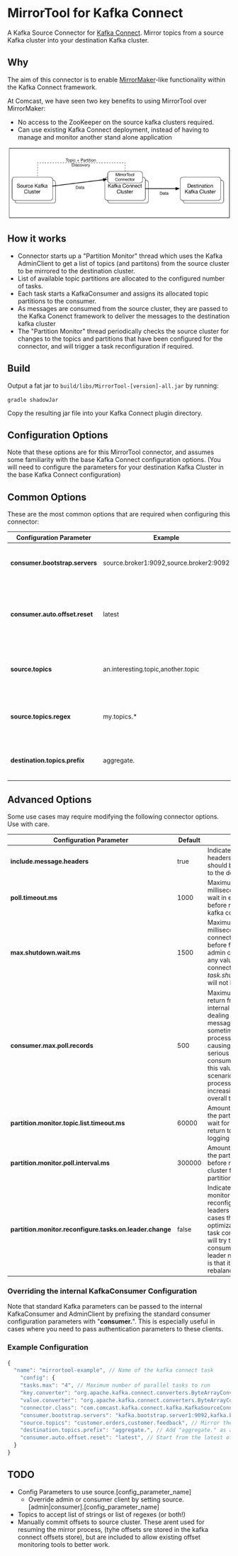 # MirrorTool for Kafka Connect

A Kafka Source Connector for [Kafka Connect](https://kafka.apache.org/documentation/#connect). Mirror topics from a source Kafka cluster into your destination Kafka cluster.

## Why

The aim of this connector is to enable [MirrorMaker](https://cwiki.apache.org/confluence/pages/viewpage.action?pageId=27846330)-like functionality within the Kafka Connect framework.

At Comcast, we have seen two key benefits to using MirrorTool over MirrorMaker:

* No access to the ZooKeeper on the source kafka clusters required.
* Can use existing Kafka Connect deployment, instead of having to manage and monitor another stand alone application

![High level diagram of MirrorTool. Source Kafka cluster on the left of the image, with arrow indicating data flow from the source Kafka cluster to the MirrorTool connector/Kafka Connect  in the center of image. Dashed line from MirrorTool to source Kafka cluster indicating monitoring of the source Kafka cluster for topics and partitions to mirror. Arrow indicating data flow from Kafka Connect to the destination Kafka cluster on the right of the image.](doc/HLDiagram.png?raw=true "High Level Diagram of MirrorTool")

## How it works

* Connector starts up a "Partition Monitor" thread which uses the Kafka AdminClient to get a list of topics (and partitons) from the source cluster to be mirrored to the destination cluster.
* List of available topic partitions are allocated to the configured number of tasks.
* Each task starts a KafkaConsumer and assigns its allocated topic partitions to the consumer.
* As messages are consumed from the source cluster, they are passed to the Kafka Conenct framework to deliver the messages to the destination kafka cluster
* The "Partition Monitor" thread periodically checks the source cluster for changes to the topics and partitions that have been configured for the connector, and will trigger a task reconfiguration if required.

## Build

Output a fat jar to `build/libs/MirrorTool-[version]-all.jar` by running:

`gradle shadowJar`

Copy the resulting jar file into your Kafka Connect plugin directory.

## Configuration Options

Note that these options are for this MirrorTool connector, and assumes some familiarity with the base Kafka Connect configuration options. (You will need to configure the parameters for your destination Kafka Cluster in the base Kafka Connect configuration)

## Common Options

These are the most common options that are required when configuring this connector:

Configuration Parameter | Example | Description
----------------------- | ------- | -----------
**consumer.bootstrap.servers** | source.broker1:9092,source.broker2:9092 | **Mandatory.** Comma separated list of boostrap servers for the source Kafka cluster
**consumer.auto.offset.reset** | latest | If there is no stored offset for a partition, indicates where to start consuming from. Options are _"earliest"_ or _"latest"_. Default: _earliest_
**source.topics** | an.interesting.topic,another.topic | Comma separated list of topics to mirror (Note: Cannot be used with _source.topics.regex_)
**source.topics.regex** | my.topics.* | Java regular expression to match topics to mirror (Note: Cannot be used with _source.topics.regex_)
**destination.topics.prefix** | aggregate. | Prefix to add to source topic names when determining the Kafka topic to publish data to

## Advanced Options

Some use cases may require modifying the following connector options. Use with care.

Configuration Parameter | Default | Description
----------------------- | ------- | -----------
**include.message.headers** | true | Indicates whether message headers from source records should be included when delivered to the destination cluster.
**poll.timeout.ms** | 1000 | Maximum amount of time (in milliseconds) the connector will wait in each poll loop without data before returning control to the kafka connect task thread.
**max.shutdown.wait.ms** | 1500 | Maximum amount of time (in milliseconds) to wait for the connector to gracefully shut down before forcing the consumer and admin clients to close. Note that any values greater than the kafka connect parameter *task.shutdown.graceful.timeout.ms* will not have any effect.
**consumer.max.poll.records** | 500 | Maximum number of records to return from each poll of the internal KafkaConsumer. When dealing with topics with very large messages, the connector may sometimes spend too long processing each batch of records, causing lag in offset commits, or in serious cases, unnecessary consumer rebalances. Reducing this value can help in these scenarios. Conversely, when processing very small messages, increasing this value may improve overall throughput.
**partition.monitor.topic.list.timeout.ms** | 60000 | Amount of time (in milliseconds) the partition monitor thread should wait for the source kafka cluster to return topic information before logging a timeout error.
**partition.monitor.poll.interval.ms** | 300000 | Amount of time (in milliseconds) the partition monitor will wait before re-querying the source cluster for a change in the partitions to be consumed
**partition.monitor.reconfigure.tasks.on.leader.change** | false | Indicates whether the partition monitor should request a task reconfiguration when partition leaders have changed. In some cases this may be a minor optimization as when generating task configurations, the connector will try to group partitions to be consumed by each task by the leader node. The downside to this is that it may result in additional rebalances.

### Overriding the internal KafkaConsumer Configuration
Note that standard Kafka parameters can be passed to the internal KafkaConsumer and AdminClient by prefixing the standard consumer configuration parameters with "**consumer.**". This is especially useful in cases where you need to pass authentication parameters to these clients.

### Example Configuration

```javascript
{
  "name": "mirrortool-example", // Name of the kafka connect task
    "config": {
    "tasks.max": "4", // Maximum number of parallel tasks to run
    "key.converter": "org.apache.kafka.connect.converters.ByteArrayConverter", // Set the format of data that is written to kafka. As the connector parses source cluster messages as binary arrays, this will be the usual required value here
    "value.converter": "org.apache.kafka.connect.converters.ByteArrayConverter", // Set the format of data that is written to kafka. As the connector parses source cluster messages as binary arrays, this will be the usual required value here
    "connector.class": "com.comcast.kafka.connect.kafka.KafkaSourceConnector", // The full class name of this connector
    "consumer.bootstrap.servers": "kafka.bootstrap.server1:9092,kafka.bootstrap.server2:9093", // Kafka boostrap servers for source cluster
    "source.topics": "customer.orders,customer.feedback", // Mirror these two topics from the source cluster
    "destination.topics.prefix": "aggregate.", // Add "aggregate." as a prefix to the original topic name when sending to the destination cluster
    "consumer.auto.offset.reset": "latest", // Start from the latest offsets if no offsets are stored in kafka connect's offset store
  }
}
```

## TODO

* Config Parameters to use source.[config_parameter_name]
  * Override admin or consumer client by setting source.[admin|consumer].[config_parameter_name]
* Topics to accept list of strings or list of regexes (or both!)
* Manually commit offsets to source cluster. These arent used for resuming the mirror process, (tyhe offsets sre stored in the kafka connect offsets store), but are included to allow existing offset monitoring tools to better work.

